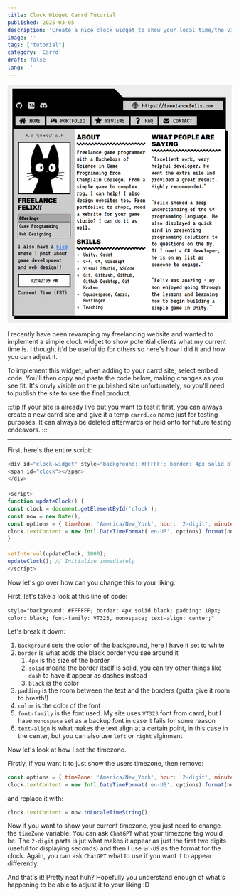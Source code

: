 ```yaml
---
title: Clock Widget Carrd Tutorial
published: 2025-03-05
description: 'Create a nice clock widget to show your local time/the viewers time'
image: ''
tags: ["tutorial"]
category: 'Carrd'
draft: false 
lang: ''
---
```


![](src/assets/images/carrd_tutorials/clockEx.PNG)

I recently have been revamping my freelancing website and wanted to implement a simple clock widget to show potential clients what my current time is. I thought it'd be useful tip for others so here's how I did it and how you can adjust it.

To implement this widget, when adding to your carrd site, select embed code. You'll then copy and paste the code below, making changes as you see fit. It's onvly visible on the published site unfortunately, so you'll need to publish the site to see the final product.

:::tip
If your site is already live but you want to test it first, you can always create a new carrd site and give it a temp `carrd.co` name just for testing purposes. It can always be deleted afterwards or held onto for future testing endeavors.
:::

---

First, here's the entire script:

```javascript
<div id="clock-widget" style="background: #FFFFFF; border: 4px solid black; padding: 10px; color: black; font-family: VT323, monospace; text-align: center;">
<span id="clock"></span>
</div>

<script>
function updateClock() {
const clock = document.getElementById('clock');
const now = new Date();
const options = { timeZone: 'America/New_York', hour: '2-digit', minute: '2-digit', second: '2-digit' };
clock.textContent = new Intl.DateTimeFormat('en-US', options).format(now);
}

setInterval(updateClock, 1000);
updateClock(); // Initialize immediately
</script>
```
Now let's go over how can you change this to your liking.

First, let's take a look at this line of code:

`style="background: #FFFFFF; border: 4px solid black; padding: 10px; color: black; font-family: VT323, monospace; text-align: center;"`

Let's break it down:
1. `background` sets the color of the background, here I have it set to white
2. `border` is what adds the black border you see around it
    1. `4px` is the size of the border
    2. `solid` means the border itself is solid, you can try other things like `dash` to have it appear as dashes instead
    3. `black` is the color
3. `padding` is the room between the text and the borders (gotta give it room to breath!)
4. `color` is the color of the font
5. `font-family` is the font used. My site uses `VT323` font from carrd, but I have `monospace` set as a backup font in case it fails for some reason
6. `text-align` is what makes the text align at a certain point, in this case in the center, but you can also use `left` or `right` alginment

Now let's look at how I set the timezone.

FIrstly, if you want it to just show the users timezone, then remove:

```javascript
const options = { timeZone: 'America/New_York', hour: '2-digit', minute: '2-digit', second: '2-digit' };
clock.textContent = new Intl.DateTimeFormat('en-US', options).format(now);
```

and replace it with:

```javascript
clock.textContent = now.toLocaleTimeString();
```

Now if you want to show your current timezone, you just need to change the `timeZone` variable. You can ask `ChatGPT` what your timezone tag would be. The `2-digit` parts is jut what makes it appear as just the first two digits (useful for displaying seconds) and then I use `en-US` as the format for the clock. Again, you can ask `ChatGPT` what to use if you want it to appear differently.

And that's it! Pretty neat huh? Hopefully you understand enough of what's happening to be able to adjust it to your liking :D